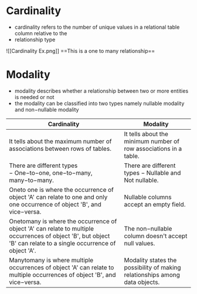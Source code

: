 # Cardinality
- cardinality refers to the number of unique values in a relational table column relative to the
- relationship type

![[Cardinality Ex.png]]
==This is a one to many relationship==

# Modality
- modality describes whether a relationship between two or more entities is needed or not 
- the modality can be classified into two types namely nullable modality and non−nullable modality

|**Cardinality**|**Modality**|
|---|---|
|It tells about the maximum number of associations between rows of tables.|It tells about the minimum number of row associations in a table.|
|There are different types − One−to−one, one−to−many, many−to−many.|There are different types − Nullable and Not nullable.|
|Oneto one is where the occurrence of object 'A' can relate to one and only one occurrence of object 'B', and vice−versa.|Nullable columns accept an empty field.|
|Onetomany is where the occurrence of object 'A' can relate to multiple occurrences of object 'B', but object 'B' can relate to a single occurrence of object 'A'.|The non−nullable column doesn't accept null values.|
|Manytomany is where multiple occurrences of object 'A' can relate to multiple occurrences of object 'B', and vice−versa.|Modality states the possibility of making relationships among data objects.|

